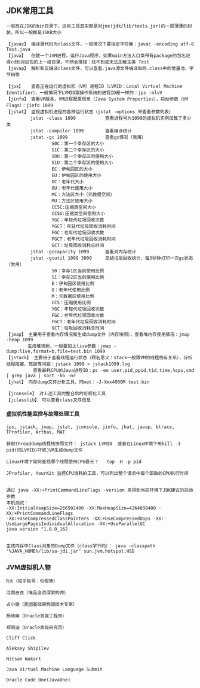 
## JDK常用工具
    一般放在JDK的bin目录下，这些工具其实都是对jmx(jdk/lib/tools.jar)的一层薄薄的封装，所以一般都是16KB大小
    
    【javac】 编译源代码为class文件，一般情况下要指定字符集：javac -encoding utf-8 Test.java
    【java】  创建一个JVM进程，运行Java程序，如果main方法入口类带有package的包名记得cd到对应包的上一级目录，不然会报错：找不到或无法加载主类 Test
    【javap】 解析和反编译class文件，可以查看.java源文件编译后的.class中的常量池、字节码等

    【jps】   查看正在运行的虚拟机（VM）进程ID（LVMID：Local Virtual Machine Identifier），一般情况下LVMID跟操作系统的进程ID是一样的：jps -mlvV
    【jinfo】 查看VM版本，VM进程配置信息（Java System Properties），启动参数（VM Flags）：jinfo 1099
    【jstat】 监视虚拟机进程的各种运行状态（jstat -options 来查看参数列表）
             jstat -class 1099           查看进程号为1099的虚拟机实例加载了多少类
             jstat -compiler 1099        查看编译统计
             jstat -gc 1099              查看gc情况（常用）
                     S0C：第一个幸存区的大小
                     S1C：第二个幸存区的大小
                     S0U：第一个幸存区的使用大小
                     S1U：第二个幸存区的使用大小
                     EC：伊甸园区的大小
                     EU：伊甸园区的使用大小
                     OC：老年代大小
                     OU：老年代使用大小
                     MC：方法区大小（元数据空间）
                     MU：方法区使用大小
                     CCSC:压缩类空间大小
                     CCSU:压缩类空间使用大小
                     YGC：年轻代垃圾回收次数
                     YGCT：年轻代垃圾回收消耗时间
                     FGC：老年代垃圾回收次数
                     FGCT：老年代垃圾回收消耗时间
                     GCT：垃圾回收消耗总时间
             jstat -gccapacity 1099      查看对内存统计
             jstat -gcutil 1099 3000     总结垃圾回收统计，每3秒钟打印一次gc状态（常用）
                     S0：幸存1区当前使用比例
                     S1：幸存2区当前使用比例
                     E：伊甸园区使用比例
                     O：老年代使用比例
                     M：元数据区使用比例
                     CCS：压缩使用比例
                     YGC：年轻代垃圾回收次数
                     FGC：老年代垃圾回收次数
                     FGCT：老年代垃圾回收消耗时间
                     GCT：垃圾回收消耗总时间
    【jmap】 主要用于查看内存情况和生成dump文件（内存快照），查看堆内存使用情况：jmap -heap 1099
            生成堆快照，一般要加上live参数：jmap -dump:live,format=b,file=test.bin 1099
    【jstack】 主要用于查看线程运行状态（顾名思义：stack一般跟VM的线程栈有关系），分析线程阻塞、死锁等问题：jstack 1099 > jstack1099.log
              查看最耗CPU的Java进程ID：ps -eo user,pid,ppid,tid,time,%cpu,cmd | grep java | sort -k6 -nr
    【jhat】 内存dump文件分析工具，同mat：-J-Xmx4000M test.bin
    
    【jconsole】 对上述工具的整合后的可视化工具
    【jclasslib】 可以查看class文件信息


#### 虚拟机性能监控与故障处理工具
    jps, jstack, jmap, jstat, jconsole, jinfo, jhat, javap, btrace, TProfiler, Arthas, MAT

    获取threaddump线程栈快照文件： jstack LVMID  或者在Linux环境下用kill -3 pid(同LVMID)吓唬JVM生成dump文件
     
    Linux环境下如何查找哪个线程使用CPU最长？   top -H -p pid
    
    JProfiler, YourKit 监控CPU消耗的工具，可以列出整个请求中每个函数的CPU执行时间
 

    通过 java -XX:+PrintCommandLineFlags -version 来得到当前环境下JDK建议的启动参数
    本机测试：
    -XX:InitialHeapSize=266502400 -XX:MaxHeapSize=4264038400 -XX:+PrintCommandLineFlags
    -XX:+UseCompressedClassPointers -XX:+UseCompressedOops -XX:-UseLargePagesIndividualAllocation -XX:+UseParallelGC
    java version "1.8.0_162
    

    生成内存中Class对象的Dump文件（class字节码）： java -classpath "%JAVA_HOME%/lib/sa-jdi.jar" sun.jvm.hotspot.HSD

### JVM虚拟机人物

    R大（知乎账号：你假笨）  
    
    江南白衣（唯品会资深架构师）
    
    占小狼（美团基础架构部技术专家）
    
    杨晓峰（Oracle首席工程师）
    
    郑雨迪（Oracle高级研究员）
    
    Cliff Click
    
    Aleksey Shipilev
    
    Nitsan Wakart
    
    Java Virtual Machine Language Submit
    
    Oracle Code One(JavaOne)
    
    